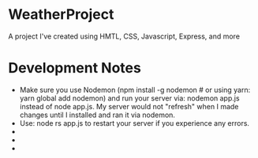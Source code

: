 # WeatherProject
A project I've created using HMTL, CSS, Javascript, Express, and more 

# Development Notes
- Make sure you use Nodemon (npm install -g nodemon # or using yarn: yarn global add nodemon) and run your server via: nodemon app.js instead of node app.js. My server would not "refresh" when I made changes until I installed and ran it via nodemon.
- Use: node rs app.js to restart your server if you experience any errors.
- 
- 
- 